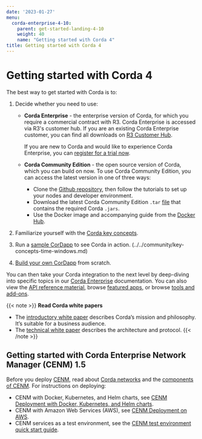 ```yaml
---
date: '2023-01-27'
menu:
  corda-enterprise-4-10:
    parent: get-started-landing-4-10
    weight: 40
    name: "Getting started with Corda 4"
title: Getting started with Corda 4
---
```


# Getting started with Corda 4
The best way to get started with Corda is to:
1. Decide whether you need to use:
   * **Corda Enterprise** - the enterprise version of Corda, for which you require a commercial contract with R3. Corda Enterprise is accessed via R3's customer hub. If you are an existing Corda Enterprise customer, you can find all downloads on [R3 Customer Hub](https://customerhub.r3.com/s/).

     If you are new to Corda and would like to experience Corda Enterprise, you can [register for a trial now](https://www.corda.net/get-corda/).
   * **Corda Community Edition** - the open source version of Corda, which you can build on now. To use Corda Community Edition, you can access the latest version in one of three ways:
     * Clone the [Github repository](https://github.com/corda/corda), then follow the tutorials to set up your nodes and developer environment.
     * Download the latest Corda Community Edition `.tar` [file](https://download.corda.net/corda-community-edition/4.10/community-4.10.tar) that contains the required Corda `.jars`. 
     * Use the Docker image and accompanying guide from the [Docker Hub](https://hub.docker.com/repository/docker/corda/community).

2. Familiarize yourself with the [Corda key concepts](../../enterprise/about-corda/corda-key-concepts.md). 
3. Run a [sample CorDapp](../../community/tutorial-cordapp.md) to see Corda in action. 
(../../community/key-concepts-time-windows.md)
4. [Build your own CorDapp](../../community/building-a-cordapp-index.md) from scratch.

You can then take your Corda integration to the next level by deep-diving into specific topics in our [Corda Enterprise](../../enterprise/_index.md) documentation. You can also view the [API reference material](../../../../../api-ref/_index.md), browse [featured apps](../../../../../apps/_index.md), or browse [tools and add-ons](../../../../../tools/_index.md).

{{< note >}}
<b>Read Corda white papers</b>
* The [introductory white paper](https://www.r3.com/white-papers/the-corda-platform-an-introduction-whitepaper/) describes Corda’s mission and philosophy. It’s suitable for a business audience.
* The [technical white paper](https://www.r3.com/white-papers/corda-technical-whitepaper/) describes the architecture and protocol.
{{< /note >}}

## Getting started with Corda Enterprise Network Manager (CENM) 1.5

Before you deploy [CENM](../../../../corda/1.5/cenm/_index.md), read about [Corda networks](../../../../corda/1.5/cenm/corda-networks.md) and the [components of CENM](../../../../corda/1.5/cenm/enm-components.md). For instructions on deploying:
* CENM with Docker, Kubernetes, and Helm charts, see [CENM Deployment with Docker, Kubernetes, and Helm charts](../../../..//corda/1.5/cenm/deployment-kubernetes.md).
* CENM with Amazon Web Services (AWS), see [CENM Deployment on AWS](../../../../corda/1.5/cenm/aws-deployment-guide.md).
* CENM services as a test environment, see the [CENM test environment quick start guide](../../../../corda/1.5/cenm/quick-start.md).
